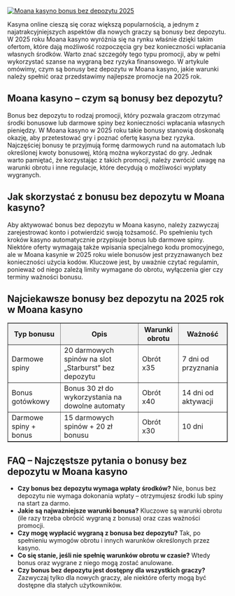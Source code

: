 [![Moana kasyno bonus bez depozytu 2025](https://123-caf.pages.dev/gitsignup.png)](https://vrmoo.ru/Bt82HjjY)

<div>   <p>Kasyna online cieszą się coraz większą popularnością, a jednym z najatrakcyjniejszych aspektów dla nowych graczy są bonusy bez depozytu. W 2025 roku Moana kasyno wyróżnia się na rynku właśnie dzięki takim ofertom, które dają możliwość rozpoczęcia gry bez konieczności wpłacania własnych środków. Warto znać szczegóły tego typu promocji, aby w pełni wykorzystać szanse na wygraną bez ryzyka finansowego. W artykule omówimy, czym są bonusy bez depozytu w Moana kasyno, jakie warunki należy spełnić oraz przedstawimy najlepsze promocje na 2025 rok.</p>    <h2>Moana kasyno – czym są bonusy bez depozytu?</h2>   <p>Bonus bez depozytu to rodzaj promocji, który pozwala graczom otrzymać środki bonusowe lub darmowe spiny bez konieczności wpłacania własnych pieniędzy. W Moana kasyno w 2025 roku takie bonusy stanowią doskonałą okazję, aby przetestować gry i poznać ofertę kasyna bez ryzyka. Najczęściej bonusy te przyjmują formę darmowych rund na automatach lub określonej kwoty bonusowej, którą można wykorzystać do gry. Jednak warto pamiętać, że korzystając z takich promocji, należy zwrócić uwagę na warunki obrotu i inne regulacje, które decydują o możliwości wypłaty wygranych.</p>    <h2>Jak skorzystać z bonusu bez depozytu w Moana kasyno?</h2>   <p>Aby aktywować bonus bez depozytu w Moana kasyno, należy zazwyczaj zarejestrować konto i potwierdzić swoją tożsamość. Po spełnieniu tych kroków kasyno automatycznie przypisuje bonus lub darmowe spiny. Niektóre oferty wymagają także wpisania specjalnego kodu promocyjnego, ale w Moana kasynie w 2025 roku wiele bonusów jest przyznawanych bez konieczności użycia kodów. Kluczowe jest, by uważnie czytać regulamin, ponieważ od niego zależą limity wymagane do obrotu, wyłączenia gier czy terminy ważności bonusu.</p>    <h2>Najciekawsze bonusy bez depozytu na 2025 rok w Moana kasyno</h2>   <table border="1" cellpadding="5" cellspacing="0" style="border-collapse: collapse; width: 100%;">     <thead>       <tr style="background-color: #f2f2f2;">         <th>Typ bonusu</th>         <th>Opis</th>         <th>Warunki obrotu</th>         <th>Ważność</th>       </tr>     </thead>     <tbody>       <tr>         <td>Darmowe spiny</td>         <td>20 darmowych spinów na slot „Starburst” bez depozytu</td>         <td>Obrót x35</td>         <td>7 dni od przyznania</td>       </tr>       <tr>         <td>Bonus gotówkowy</td>         <td>Bonus 30 zł do wykorzystania na dowolne automaty</td>         <td>Obrót x40</td>         <td>14 dni od aktywacji</td>       </tr>       <tr>         <td>Darmowe spiny + bonus</td>         <td>15 darmowych spinów + 20 zł bonusu</td>         <td>Obrót x30</td>         <td>10 dni</td>       </tr>     </tbody>   </table>    <h2>FAQ – Najczęstsze pytania o bonusy bez depozytu w Moana kasyno</h2>   <ul>     <li><strong>Czy bonus bez depozytu wymaga wpłaty środków?</strong>     Nie, bonus bez depozytu nie wymaga dokonania wpłaty – otrzymujesz środki lub spiny na start za darmo.</li>      <li><strong>Jakie są najważniejsze warunki bonusa?</strong>     Kluczowe są warunki obrotu (ile razy trzeba obrócić wygraną z bonusa) oraz czas ważności promocji.</li>      <li><strong>Czy mogę wypłacić wygraną z bonusa bez depozytu?</strong>     Tak, po spełnieniu wymogów obrotu i innych warunków określonych przez kasyno.</li>      <li><strong>Co się stanie, jeśli nie spełnię warunków obrotu w czasie?</strong>     Wtedy bonus oraz wygrane z niego mogą zostać anulowane.</li>      <li><strong>Czy bonus bez depozytu jest dostępny dla wszystkich graczy?</strong>     Zazwyczaj tylko dla nowych graczy, ale niektóre oferty mogą być dostępne dla stałych użytkowników.</li>   </ul>   </div>